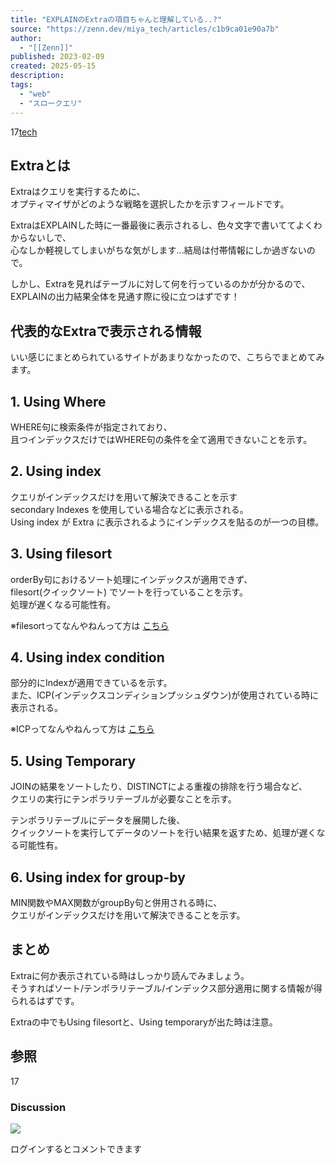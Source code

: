 ```yaml
---
title: "EXPLAINのExtraの項目ちゃんと理解している..?"
source: "https://zenn.dev/miya_tech/articles/c1b9ca01e90a7b"
author:
  - "[[Zenn]]"
published: 2023-02-09
created: 2025-05-15
description:
tags:
  - "web"
  - "スロークエリ"
---
```

17[tech](https://zenn.dev/tech-or-idea)

## Extraとは

Extraはクエリを実行するために、  
オプティマイザがどのような戦略を選択したかを示すフィールドです。

ExtraはEXPLAINした時に一番最後に表示されるし、色々文字で書いててよくわからないしで、  
心なしか軽視してしまいがちな気がします...結局は付帯情報にしか過ぎないので。

しかし、Extraを見ればテーブルに対して何を行っているのかが分かるので、  
EXPLAINの出力結果全体を見通す際に役に立つはずです！

## 代表的なExtraで表示される情報

いい感じにまとめられているサイトがあまりなかったので、こちらでまとめてみます。

## 1\. Using Where

WHERE句に検索条件が指定されており、  
且つインデックスだけではWHERE句の条件を全て適用できないことを示す。

## 2\. Using index

クエリがインデックスだけを用いて解決できることを示す  
secondary Indexes を使用している場合などに表示される。  
Using index が Extra に表示されるようにインデックスを貼るのが一つの目標。

## 3\. Using filesort

orderBy句におけるソート処理にインデックスが適用できず、  
filesort(クイックソート) でソートを行っていることを示す。  
処理が遅くなる可能性有。

※filesortってなんやねんって方は [こちら](http://nippondanji.blogspot.com/2009/03/using-filesort.html)

## 4\. Using index condition

部分的にIndexが適用できているを示す。  
また、ICP(インデックスコンディションプッシュダウン)が使用されている時に表示される。

※ICPってなんやねんって方は [こちら](https://dev.mysql.com/doc/refman/5.6/ja/index-condition-pushdown-optimization.html)

## 5\. Using Temporary

JOINの結果をソートしたり、DISTINCTによる重複の排除を行う場合など、  
クエリの実行にテンポラリテーブルが必要なことを示す。

テンポラリテーブルにデータを展開した後、  
クイックソートを実行してデータのソートを行い結果を返すため、処理が遅くなる可能性有。

## 6\. Using index for group-by

MIN関数やMAX関数がgroupBy句と併用される時に、  
クエリがインデックスだけを用いて解決できることを示す。

## まとめ

Extraに何か表示されている時はしっかり読んでみましょう。  
そうすればソート/テンポラリテーブル/インデックス部分適用に関する情報が得られるはずです。

Extraの中でもUsing filesortと、Using temporaryが出た時は注意。

## 参照

17

### Discussion

![](https://static.zenn.studio/images/drawing/discussion.png)

ログインするとコメントできます